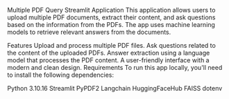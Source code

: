 Multiple PDF Query Streamlit Application
This application allows users to upload multiple PDF documents, extract their content, and ask questions based on the information from the PDFs. The app uses machine learning models to retrieve relevant answers from the documents.

Features
Upload and process multiple PDF files.
Ask questions related to the content of the uploaded PDFs.
Answer extraction using a language model that processes the PDF content.
A user-friendly interface with a modern and clean design.
Requirements
To run this app locally, you'll need to install the following dependencies:

Python 3.10.16
Streamlit
PyPDF2
Langchain
HuggingFaceHub
FAISS
dotenv
